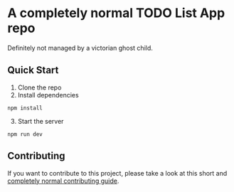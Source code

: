 # A completely normal TODO List App repo
Definitely not managed by a victorian ghost child.

## Quick Start

1. Clone the repo
2. Install dependencies

```
npm install
```

3. Start the server

```
npm run dev
```

## Contributing

If you want to contribute to this project, please take a look at this short and [completely normal contributing guide](CONTRIBUTING.md).